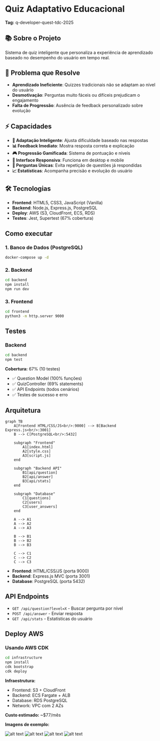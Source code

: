 # Quiz Adaptativo Educacional

**Tag:** q-developer-quest-tdc-2025

## 📚 Sobre o Projeto

Sistema de quiz inteligente que personaliza a experiência de aprendizado baseado no desempenho do usuário em tempo real.

## 🎯 Problema que Resolve

- **Aprendizado Ineficiente**: Quizzes tradicionais não se adaptam ao nível do usuário
- **Desmotivação**: Perguntas muito fáceis ou difíceis prejudicam o engajamento
- **Falta de Progressão**: Ausência de feedback personalizado sobre evolução

## ⚡ Capacidades

- **🧠 Adaptação Inteligente**: Ajusta dificuldade baseado nas respostas
- **📊 Feedback Imediato**: Mostra resposta correta e explicação
- **🎮 Progressão Gamificada**: Sistema de pontuação e níveis
- **📱 Interface Responsiva**: Funciona em desktop e mobile
- **🔄 Perguntas Únicas**: Evita repetição de questões já respondidas
- **📈 Estatísticas**: Acompanha precisão e evolução do usuário

## 🛠️ Tecnologias

- **Frontend**: HTML5, CSS3, JavaScript (Vanilla)
- **Backend**: Node.js, Express.js, PostgreSQL
- **Deploy**: AWS (S3, CloudFront, ECS, RDS)
- **Testes**: Jest, Supertest (67% cobertura)

## Como executar

### 1. Banco de Dados (PostgreSQL)
```bash
docker-compose up -d
```

### 2. Backend
```bash
cd backend
npm install
npm run dev
```

### 3. Frontend
```bash
cd frontend
python3 -m http.server 9000
```

## Testes

### Backend
```bash
cd backend
npm test
```

**Cobertura:** 67% (10 testes)
- ✅ Question Model (100% funções)
- ✅ QuizController (69% statements) 
- ✅ API Endpoints (todos cenários)
- ✅ Testes de sucesso e erro

## Arquitetura

```mermaid
graph TB
    A[Frontend HTML/CSS/JS<br/>:9000] --> B[Backend Express.js<br/>:3001]
    B --> C[PostgreSQL<br/>:5432]
    
    subgraph "Frontend"
        A1[index.html]
        A2[style.css]
        A3[script.js]
    end
    
    subgraph "Backend API"
        B1[api/question]
        B2[api/answer]
        B3[api/stats]
    end
    
    subgraph "Database"
        C1[questions]
        C2[users]
        C3[user_answers]
    end
    
    A --> A1
    A --> A2
    A --> A3
    
    B --> B1
    B --> B2
    B --> B3
    
    C --> C1
    C --> C2
    C --> C3
```

- **Frontend**: HTML/CSS/JS (porta 9000)
- **Backend**: Express.js MVC (porta 3001)
- **Database**: PostgreSQL (porta 5432)

## API Endpoints
- `GET /api/question?level=X` - Buscar pergunta por nível
- `POST /api/answer` - Enviar resposta
- `GET /api/stats` - Estatísticas do usuário

## Deploy AWS

### Usando AWS CDK
```bash
cd infrastructure
npm install
cdk bootstrap
cdk deploy
```

**Infraestrutura:**
- Frontend: S3 + CloudFront
- Backend: ECS Fargate + ALB
- Database: RDS PostgreSQL
- Network: VPC com 2 AZs

**Custo estimado:** ~$77/mês


**Imagens de exemplo:**

![alt text](image.png)
![alt text](image-1.png)
![alt text](image-2.png)
![alt text](image-3.png)